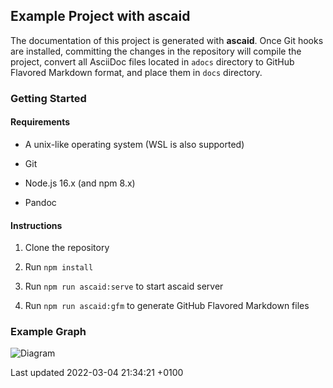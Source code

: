 <div id="header">

</div>

<div id="content">

<div class="sect1">

## Example Project with ascaid

<div class="sectionbody">

<div class="paragraph">

The documentation of this project is generated with **ascaid**. Once Git hooks are installed, committing the changes in the repository will compile the project, convert all AsciiDoc files located in `adocs` directory to GitHub Flavored Markdown format, and place them in `docs` directory.

</div>

<div class="sect2">

### Getting Started

<div class="sect3">

#### Requirements

<div class="ulist">

-   A unix-like operating system (WSL is also supported)

-   Git

-   Node.js 16.x (and npm 8.x)

-   Pandoc

</div>

</div>

<div class="sect3">

#### Instructions

<div class="olist arabic">

1.  Clone the repository

2.  Run `npm install`

3.  Run `npm run ascaid:serve` to start ascaid server

4.  Run `npm run ascaid:gfm` to generate GitHub Flavored Markdown files

</div>

</div>

</div>

<div class="sect2">

### Example Graph

<div class="imageblock kroki">

<div class="content">

![Diagram](https://kroki.io/graphviz/svg/eNpLyUwvSizIUHBXqOZSUPBIzcnJ17ULzy_KSeGqBQCEzQka)

</div>

</div>

</div>

</div>

</div>

</div>

<div id="footer">

<div id="footer-text">

Last updated 2022-03-04 21:34:21 +0100

</div>

</div>
